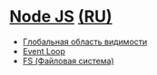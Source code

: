 # [Node JS](https://nodejs.org/en/) [(RU)](https://js-node.ru/)

* [Глобальная область видимости](global/README.md)
* [Event Loop](event-loop/README.md)
* [FS (Файловая система)](fs/README.md)